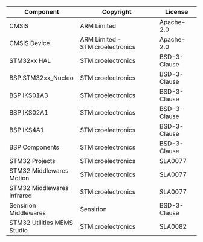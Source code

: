 | Component                   | Copyright                        | License
|----------                   |----------                        |--------
| CMSIS                       | ARM Limited                      | Apache-2.0 |
| CMSIS Device                | ARM Limited - STMicroelectronics | Apache-2.0 |
| STM32xx HAL                 | STMicroelectronics               | BSD-3-Clause |
| BSP STM32xx_Nucleo          | STMicroelectronics               | BSD-3-Clause |
| BSP IKS01A3                 | STMicroelectronics               | BSD-3-Clause |
| BSP IKS02A1                 | STMicroelectronics               | BSD-3-Clause |
| BSP IKS4A1                  | STMicroelectronics               | BSD-3-Clause |
| BSP Components              | STMicroelectronics               | BSD-3-Clause |
| STM32 Projects              | STMicroelectronics               | SLA0077 |
| STM32 Middlewares Motion    | STMicroelectronics               | SLA0077 |
| STM32 Middlewares Infrared  | STMicroelectronics               | SLA0077 |
| Sensirion Middlewares       | Sensirion                        | BSD-3-Clause |
| STM32 Utilities MEMS Studio | STMicroelectronics               | SLA0082 |
